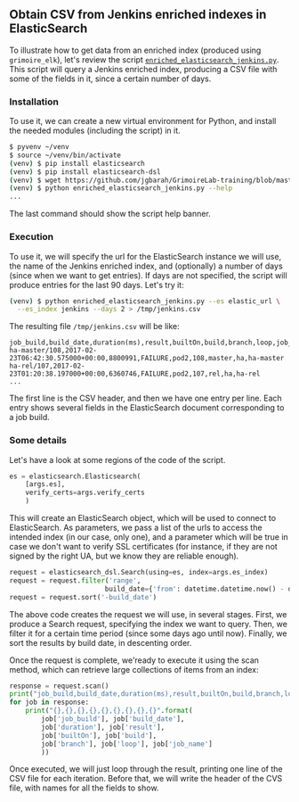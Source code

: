 ## Obtain CSV from Jenkins enriched indexes in ElasticSearch

To illustrate how to get data from an enriched index (produced using `grimoire_elk`), let's review the script [`enriched_elasticsearch_jenkins.py`](https://github.com/jgbarah/GrimoireLab-training/blob/master/tools-and-tips/scripts/enriched_elasticsearch_jenkins.py). This script will query a Jenkins enriched index, producing a CSV file with some of the fields in it, since a certain number of days.

### Installation

To use it, we can create a new virtual environment for Python, and install the needed modules (including the script) in it.

```bash
$ pyvenv ~/venv
$ source ~/venv/bin/activate
(venv) $ pip install elasticsearch
(venv) $ pip install elasticsearch-dsl
(venv) $ wget https://github.com/jgbarah/GrimoireLab-training/blob/master/tools-and-tips/scripts/enriched_elasticsearch_jenkins.py
(venv) $ python enriched_elasticsearch_jenkins.py --help
...
```

The last command should show the script help banner.

### Execution

To use it, we will specify the url for the ElasticSearch instance we will use, the name of the Jenkins enriched index, and (optionally) a number of days (since when we want to get entries). If days are not specified, the script will produce entries for the last 90 days. Let's try it:

```bash
(venv) $ python enriched_elasticsearch_jenkins.py --es elastic_url \
  --es_index jenkins --days 2 > /tmp/jenkins.csv
```

The resulting file `/tmp/jenkins.csv` will be like:

```
job_build,build_date,duration(ms),result,builtOn,build,branch,loop,job_name
ha-master/108,2017-02-23T06:42:30.575000+00:00,8800991,FAILURE,pod2,108,master,ha,ha-master
ha-rel/107,2017-02-23T01:20:38.197000+00:00,6360746,FAILURE,pod2,107,rel,ha,ha-rel
...
```

The first line is the CSV header, and then we have one entry per line. Each entry shows several fields in the ElasticSearch document corresponding to a job build.

### Some details

Let's have a look at some regions of the code of the script.

```python
es = elasticsearch.Elasticsearch(
    [args.es],
    verify_certs=args.verify_certs
    )
```

This will create an ElasticSearch object, which will be used to connect to ElasticSearch. As parameters, we pass a list of the urls to access the intended index (in our case, only one), and a parameter which will be true in case we don't want to verify SSL certificates (for instance, if they are not signed by the right UA, but we know they are reliable enough).

```python
request = elasticsearch_dsl.Search(using=es, index=args.es_index)
request = request.filter('range',
                        build_date={'from': datetime.datetime.now() - datetime.timedelta(days=args.days)})
request = request.sort('-build_date')
```

The above code creates the request we will use, in several stages. First, we produce a Search request, specifying the index we want to query. Then, we filter it for a certain time period (since some days ago until now). Finally, we sort the results by build date, in descenting order.

Once the request is complete, we'ready to execute it using the scan method, which can retrieve large collections of items from an index:

```python
response = request.scan()
print("job_build,build_date,duration(ms),result,builtOn,build,branch,loop,job_name")
for job in response:
    print("{},{},{},{},{},{},{},{},{}".format(
        job['job_build'], job['build_date'],
        job['duration'], job['result'],
        job['builtOn'], job['build'],
        job['branch'], job['loop'], job['job_name']
        ))
```

Once executed, we will just loop through the result, printing one line of the CSV file for each iteration. Before that, we will write the header of the CVS file, with names for all the fields to show.